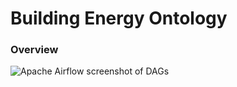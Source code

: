 # Building Energy Ontology

### Overview

![Apache Airflow screenshot of DAGs](./figures/airflow-dags.png)

